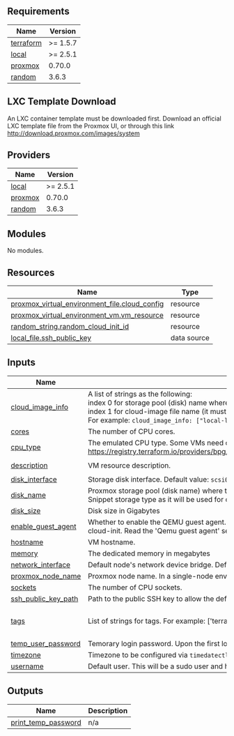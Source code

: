 <!-- BEGIN_TF_DOCS -->
## Requirements

| Name | Version |
|------|---------|
| <a name="requirement_terraform"></a> [terraform](#requirement\_terraform) | >= 1.5.7 |
| <a name="requirement_local"></a> [local](#requirement\_local) | >= 2.5.1 |
| <a name="requirement_proxmox"></a> [proxmox](#requirement\_proxmox) | 0.70.0 |
| <a name="requirement_random"></a> [random](#requirement\_random) | 3.6.3 |

## LXC Template Download
An LXC container template must be downloaded first. Download an official LXC template file from the Proxmox UI, or through this link http://download.proxmox.com/images/system

## Providers

| Name | Version |
|------|---------|
| <a name="provider_local"></a> [local](#provider\_local) | >= 2.5.1 |
| <a name="provider_proxmox"></a> [proxmox](#provider\_proxmox) | 0.70.0 |
| <a name="provider_random"></a> [random](#provider\_random) | 3.6.3 |

## Modules

No modules.

## Resources

| Name | Type |
|------|------|
| [proxmox_virtual_environment_file.cloud_config](https://registry.terraform.io/providers/bpg/proxmox/0.70.0/docs/resources/virtual_environment_file) | resource |
| [proxmox_virtual_environment_vm.vm_resource](https://registry.terraform.io/providers/bpg/proxmox/0.70.0/docs/resources/virtual_environment_vm) | resource |
| [random_string.random_cloud_init_id](https://registry.terraform.io/providers/hashicorp/random/3.6.3/docs/resources/string) | resource |
| [local_file.ssh_public_key](https://registry.terraform.io/providers/hashicorp/local/latest/docs/data-sources/file) | data source |

## Inputs

| Name | Description | Type | Default | Required |
|------|-------------|------|---------|:--------:|
| <a name="input_cloud_image_info"></a> [cloud\_image\_info](#input\_cloud\_image\_info) | A list of strings as the following: <br/>  index 0 for storage pool (disk) name where the cloud image iso, img, qcow... etc is stored.<br/>  index 1 for cloud-image file name (it must end with `.img` extension)<br/>  For example: `cloud_image_info: ["local-lvm", "debian-12-generic.qcow2.img"]`. | `list(string)` | n/a | yes |
| <a name="input_cores"></a> [cores](#input\_cores) | The number of CPU cores. | `number` | `1` | no |
| <a name="input_cpu_type"></a> [cpu\_type](#input\_cpu\_type) | The emulated CPU type. Some VMs need certain types of CPUs. See available values in https://registry.terraform.io/providers/bpg/proxmox/latest/docs/resources/virtual_environment_vm#host | `string` | `"qemu64"` | no |
| <a name="input_description"></a> [description](#input\_description) | VM resource description. | `string` | `"Managed by Terraform"` | no |
| <a name="input_disk_interface"></a> [disk\_interface](#input\_disk\_interface) | Storage disk interface. Default value: `scsi0`. | `string` | `"scsi0"` | no |
| <a name="input_disk_name"></a> [disk\_name](#input\_disk\_name) | Proxmox storage pool (disk name) where the VM's disk should be stored. The disk must support the Snippet storage type as it will be used for other resources. | `string` | n/a | yes |
| <a name="input_disk_size"></a> [disk\_size](#input\_disk\_size) | Disk size in Gigabytes | `string` | n/a | yes |
| <a name="input_enable_guest_agent"></a> [enable\_guest\_agent](#input\_enable\_guest\_agent) | Whether to enable the QEMU guest agent. You must install `qemu-guest-agent` - it could be installed via cloud-init. Read the 'Qemu guest agent' section in bpg/proxmox docs first. | `bool` | `false` | no |
| <a name="input_hostname"></a> [hostname](#input\_hostname) | VM hostname. | `string` | n/a | yes |
| <a name="input_memory"></a> [memory](#input\_memory) | The dedicated memory in megabytes | `number` | `512` | no |
| <a name="input_network_interface"></a> [network\_interface](#input\_network\_interface) | Default node's network device bridge. Default value: `vmbr0`. | `string` | `"vmbr0"` | no |
| <a name="input_proxmox_node_name"></a> [proxmox\_node\_name](#input\_proxmox\_node\_name) | Proxmox node name. In a single-node environment, it's typically: `pve` | `string` | n/a | yes |
| <a name="input_sockets"></a> [sockets](#input\_sockets) | The number of CPU sockets. | `number` | `1` | no |
| <a name="input_ssh_public_key_path"></a> [ssh\_public\_key\_path](#input\_ssh\_public\_key\_path) | Path to the public SSH key to allow the default user SSH into the VM. | `string` | n/a | yes |
| <a name="input_tags"></a> [tags](#input\_tags) | List of strings for tags. For example: ['terraform', 'ubuntu']. | `list(string)` | <pre>[<br/>  "terraform"<br/>]</pre> | no |
| <a name="input_temp_user_password"></a> [temp\_user\_password](#input\_temp\_user\_password) | Temorary login password. Upon the first login, a prompt to change the password will be presented. | `string` | `"changeme"` | no |
| <a name="input_timezone"></a> [timezone](#input\_timezone) | Timezone to be configured via `timedatectl` in cloud-init template. | `string` | n/a | yes |
| <a name="input_username"></a> [username](#input\_username) | Default user. This will be a sudo user and have SSH login access. | `string` | n/a | yes |

## Outputs

| Name | Description |
|------|-------------|
| <a name="output_print_temp_password"></a> [print\_temp\_password](#output\_print\_temp\_password) | n/a |
<!-- END_TF_DOCS -->
